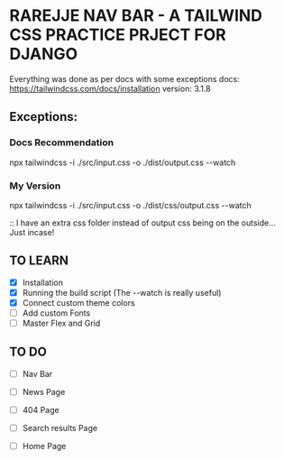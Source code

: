# RAREJJE NAV BAR - A TAILWIND CSS PRACTICE PRJECT FOR DJANGO

Everything was done as per docs with some exceptions
docs: https://tailwindcss.com/docs/installation
version: 3.1.8


## Exceptions:

### Docs Recommendation
npx tailwindcss -i ./src/input.css -o ./dist/output.css --watch

### My Version
npx tailwindcss -i ./src/input.css -o ./dist/css/output.css --watch

:: I have an extra css folder instead of output css being on the outside... Just incase!

## TO LEARN
-[x] Installation
-[x] Running the build script (The --watch is really useful)
-[x] Connect custom theme colors
-[ ] Add custom Fonts
-[ ] Master Flex and Grid

## TO DO 
-[ ] Nav Bar
-[ ] News Page
-[ ] 404 Page
-[ ] Search results Page
-[ ] Home Page

